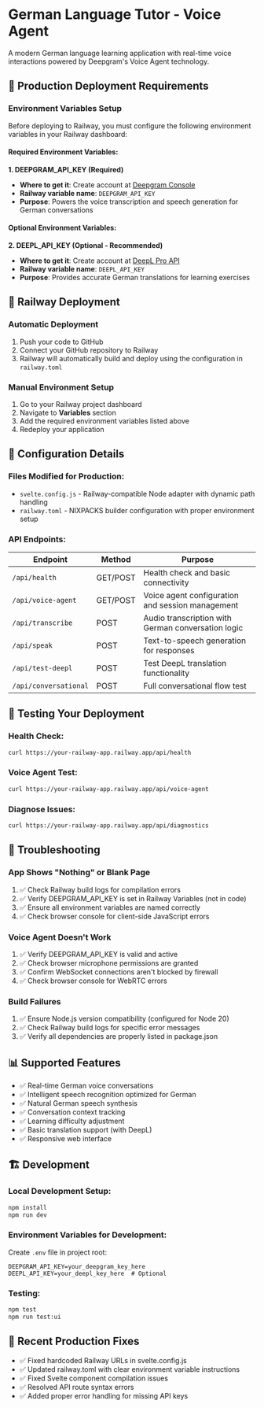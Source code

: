 # German Language Tutor - Voice Agent

A modern German language learning application with real-time voice interactions powered by Deepgram's Voice Agent technology.

## 🚀 Production Deployment Requirements

### Environment Variables Setup

Before deploying to Railway, you must configure the following environment variables in your Railway dashboard:

#### Required Environment Variables:

**1. DEEPGRAM_API_KEY (Required)**
- **Where to get it**: Create account at [Deepgram Console](https://console.deepgram.com/)
- **Railway variable name**: `DEEPGRAM_API_KEY`
- **Purpose**: Powers the voice transcription and speech generation for German conversations

#### Optional Environment Variables:

**2. DEEPL_API_KEY (Optional - Recommended)**
- **Where to get it**: Create account at [DeepL Pro API](https://www.deepl.com/pro-api)
- **Railway variable name**: `DEEPL_API_KEY`
- **Purpose**: Provides accurate German translations for learning exercises

## 🚀 Railway Deployment

### Automatic Deployment

1. Push your code to GitHub
2. Connect your GitHub repository to Railway
3. Railway will automatically build and deploy using the configuration in `railway.toml`

### Manual Environment Setup

1. Go to your Railway project dashboard
2. Navigate to **Variables** section
3. Add the required environment variables listed above
4. Redeploy your application

## 🔧 Configuration Details

### Files Modified for Production:
- `svelte.config.js` - Railway-compatible Node adapter with dynamic path handling
- `railway.toml` - NIXPACKS builder configuration with proper environment setup

### API Endpoints:

| Endpoint | Method | Purpose |
|----------|--------|---------|
| `/api/health` | GET/POST | Health check and basic connectivity |
| `/api/voice-agent` | GET/POST | Voice agent configuration and session management |
| `/api/transcribe` | POST | Audio transcription with German conversation logic |
| `/api/speak` | POST | Text-to-speech generation for responses |
| `/api/test-deepl` | POST | Test DeepL translation functionality |
| `/api/conversational` | POST | Full conversational flow test |

## 🧪 Testing Your Deployment

### Health Check:
```bash
curl https://your-railway-app.railway.app/api/health
```

### Voice Agent Test:
```bash
curl https://your-railway-app.railway.app/api/voice-agent
```

### Diagnose Issues:
```bash
curl https://your-railway-app.railway.app/api/diagnostics
```

## 🎯 Troubleshooting

### App Shows "Nothing" or Blank Page
1. ✅ Check Railway build logs for compilation errors
2. ✅ Verify DEEPGRAM_API_KEY is set in Railway Variables (not in code)
3. ✅ Ensure all environment variables are named correctly
4. ✅ Check browser console for client-side JavaScript errors

### Voice Agent Doesn't Work
1. ✅ Verify DEEPGRAM_API_KEY is valid and active
2. ✅ Check browser microphone permissions are granted
3. ✅ Confirm WebSocket connections aren't blocked by firewall
4. ✅ Check browser console for WebRTC errors

### Build Failures
1. ✅ Ensure Node.js version compatibility (configured for Node 20)
2. ✅ Check Railway build logs for specific error messages
3. ✅ Verify all dependencies are properly listed in package.json

## 📊 Supported Features

- ✅ Real-time German voice conversations
- ✅ Intelligent speech recognition optimized for German
- ✅ Natural German speech synthesis
- ✅ Conversation context tracking
- ✅ Learning difficulty adjustment
- ✅ Basic translation support (with DeepL)
- ✅ Responsive web interface

## 🏗️ Development

### Local Development Setup:
```bash
npm install
npm run dev
```

### Environment Variables for Development:
Create `.env` file in project root:
```
DEEPGRAM_API_KEY=your_deepgram_key_here
DEEPL_API_KEY=your_deepl_key_here  # Optional
```

### Testing:
```bash
npm test
npm run test:ui
```

## 📝 Recent Production Fixes

- ✅ Fixed hardcoded Railway URLs in svelte.config.js
- ✅ Updated railway.toml with clear environment variable instructions
- ✅ Fixed Svelte component compilation issues
- ✅ Resolved API route syntax errors
- ✅ Added proper error handling for missing API keys
